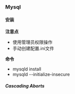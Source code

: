 ### Mysql

#### 安装

**注意点**

* 使用管理员权限操作
* 手动创建配置.ini文件

**命令**

* mysqld install
* mysqld --initialize-insecure



##### Cascading Aborts